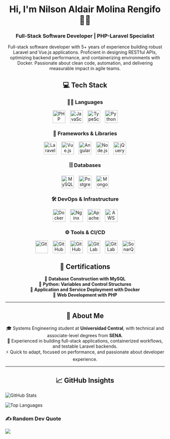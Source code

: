 <h1 align="center">Hi, I'm Nilson Aldair Molina Rengifo 👨‍💻</h1>

<h3 align="center">Full-Stack Software Developer | PHP-Laravel Specialist</h3>

<p align="center">
  Full-stack software developer with 5+ years of experience building robust Laravel and Vue.js applications. Proficient
  in designing RESTful APIs, optimizing backend performance, and containerizing environments with Docker. Passionate
  about clean code, automation, and delivering measurable impact in agile teams.
</p>

<h2 align="center">💻 Tech Stack</h2>

<!-- LENGUAJES -->
<h3 align="center">👨‍💻 Languages</h3>
<div align="center" style="display: flex; flex-wrap: wrap; justify-content: center; gap: 15px;">
  <img src="https://cdn.simpleicons.org/php/777BB4" width="40" title="PHP" />
  <img src="https://cdn.simpleicons.org/javascript/F7DF1E" width="40" title="JavaScript" />
  <img src="https://cdn.simpleicons.org/typescript/3178C6" width="40" title="TypeScript" />
  <img src="https://cdn.simpleicons.org/python/3776AB" width="40" title="Python (Basic)" />
</div>

<!-- FRAMEWORKS & LIBRERÍAS -->
<h3 align="center">🚀 Frameworks & Libraries</h3>
<div align="center" style="display: flex; flex-wrap: wrap; justify-content: center; gap: 15px;">
  <img src="https://cdn.simpleicons.org/laravel/FF2D20" width="40" title="Laravel" />
  <img src="https://cdn.simpleicons.org/vuedotjs/4FC08D" width="40" title="Vue.js" />
  <img src="https://cdn.simpleicons.org/angular/DD0031" width="40" title="Angular" />
  <img src="https://cdn.simpleicons.org/node.js/339933" width="40" title="Node.js" />
  <img src="https://cdn.simpleicons.org/jquery/0769AD" width="40" title="jQuery" />
</div>

<!-- BASES DE DATOS -->
<h3 align="center">🗄️ Databases</h3>
<div align="center" style="display: flex; flex-wrap: wrap; justify-content: center; gap: 15px;">
  <img src="https://cdn.simpleicons.org/mysql/4479A1" width="40" title="MySQL" />
  <img src="https://cdn.simpleicons.org/postgresql/4169E1" width="40" title="PostgreSQL" />
  <img src="https://cdn.simpleicons.org/mongodb/47A248" width="40" title="MongoDB" />
</div>

<!-- DEVOPS & INFRAESTRUCTURA -->
<h3 align="center">🛠️ DevOps & Infrastructure</h3>
<div align="center" style="display: flex; flex-wrap: wrap; justify-content: center; gap: 15px;">
  <img src="https://cdn.simpleicons.org/docker/2496ED" width="40" title="Docker" />
  <img src="https://cdn.simpleicons.org/nginx/009639" width="40" title="Nginx" />
  <img src="https://cdn.simpleicons.org/apache/D42029" width="40" title="Apache" />
  <img src="https://cdn.simpleicons.org/amazonaws/FF9900" width="40" title="AWS" />
</div>

<!-- CI/CD & TOOLS -->
<h3 align="center">⚙️ Tools & CI/CD</h3>
<div align="center" style="display: flex; flex-wrap: wrap; justify-content: center; gap: 15px;">
  <img src="https://cdn.simpleicons.org/git/F05032" width="40" title="Git" />
  <img src="https://cdn.simpleicons.org/github/181717" width="40" title="GitHub" />
  <img src="https://cdn.simpleicons.org/githubactions/2088FF" width="40" title="GitHub Actions" />
  <img src="https://cdn.simpleicons.org/gitlab/FCA121" width="40" title="GitLab" />
  <img src="https://cdn.simpleicons.org/gitlab/FC6D26" width="40" title="GitLab CI" />
  <img src="https://cdn.simpleicons.org/sonarqubeserver/126ED3" width="40" title="SonarQube" />
</div>

<h2 align="center">📜 Certifications</h2>

<p align="center">
  🧠 <b>Database Construction with MySQL</b><br>
  🧠 <b>Python: Variables and Control Structures</b><br>
  🧠 <b>Application and Service Deployment with Docker</b><br>
  🧠 <b>Web Development with PHP</b>
</p>

<hr>

<h2 align="center">📄 About Me</h2>

<p align="center">
  🎓 Systems Engineering student at <b>Universidad Central</b>, with technical and associate-level degrees from
  <b>SENA</b>.<br>
  💼 Experienced in building full-stack applications, containerized workflows, and testable Laravel backends.<br>
  ⚡ Quick to adapt, focused on performance, and passionate about developer experience.
</p>


<hr>

<h2 align="center"> 📈 GitHub Insights</h2>

![GitHub
Stats](https://github-readme-stats.vercel.app/api?username=pallid-hasttur&hide_rank=true&show_icons=true&include_all_commits=true&count_private=true&theme=nord&hide_border=true&custom_title=GitHub%20Stats)

![Top
Languages](https://github-readme-stats.vercel.app/api/top-langs?username=pallid-hasttur&layout=compact&langs_count=5&theme=nord&hide_border=true&custom_title=Top%20Languages)

### ✍️ Random Dev Quote
![](https://quotes-github-readme.vercel.app/api?type=vetical&theme=tokyonight)
